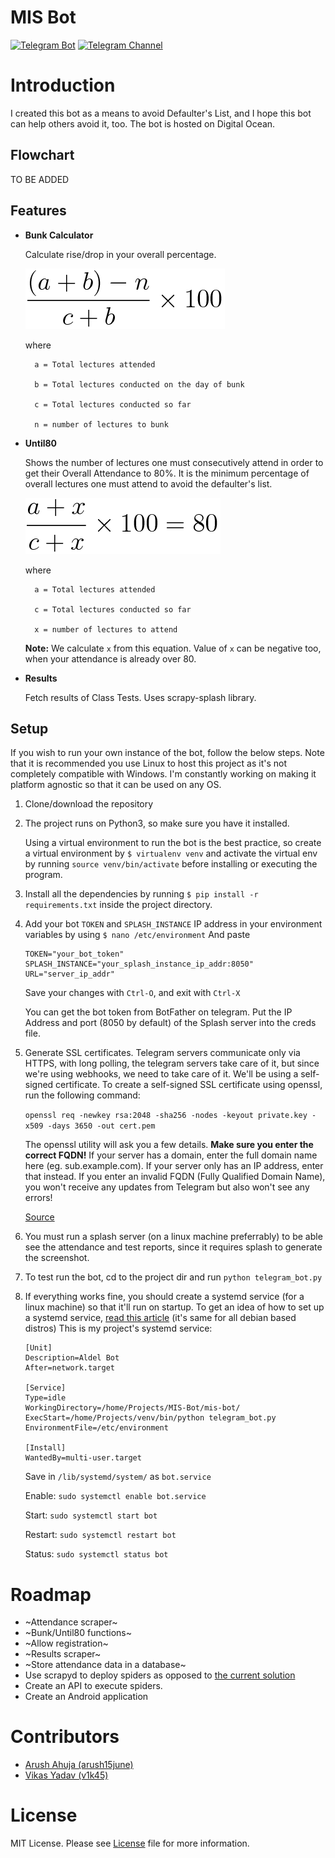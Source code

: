 # MIS Bot

[![Telegram Bot](https://img.shields.io/badge/Telegram-Bot-blue.svg)](https://t.me/SJCET_MIS_BOT)
[![Telegram Channel](https://img.shields.io/badge/Telegram-Channel-blue.svg)](https://t.me/joinchat/AAAAAEzdjHzLCzMiKpUw6w)

# Introduction
I created this bot as a means to avoid Defaulter's List, and I hope this bot can help others avoid it, too. The bot is hosted on Digital Ocean. 

## Flowchart
TO BE ADDED

## Features
  * **Bunk Calculator**
  
    Calculate rise/drop in your overall percentage.

    [![Bunk calculator formula](media/bunk_func.png)]()

    where 

          a = Total lectures attended

          b = Total lectures conducted on the day of bunk

          c = Total lectures conducted so far

          n = number of lectures to bunk
  * **Until80**

    Shows the number of lectures one must consecutively attend in order to get their Overall Attendance to 80%. It is the minimum percentage of overall lectures one must attend to avoid the defaulter's list.

    [![Until80 formula](media/until80_func.png)]()

    where 

          a = Total lectures attended

          c = Total lectures conducted so far

          x = number of lectures to attend
    **Note:** We calculate `x` from this equation. Value of `x` can be negative too, when your attendance is already over 80.
  * **Results**

    Fetch results of Class Tests. Uses scrapy-splash library.

## Setup
If you wish to run your own instance of the bot, follow the below steps. Note that it is recommended you use Linux to host this project as it's not completely compatible with Windows. I'm constantly working on making it platform agnostic so that it can be used on any OS.

 1. Clone/download the repository
 2. The project runs on Python3, so make sure you have it installed.

      Using a virtual environment to run the bot is the best practice, so create a virtual environment by
      `$ virtualenv venv` and activate the virtual env by running `source venv/bin/activate` before installing or executing the program.
 3. Install all the dependencies by running `$ pip install -r requirements.txt` inside the project directory.
 4. Add your bot `TOKEN` and `SPLASH_INSTANCE` IP address in your environment variables by using
     `$ nano /etc/environment`
     And paste
     
     ```
     TOKEN="your_bot_token"
     SPLASH_INSTANCE="your_splash_instance_ip_addr:8050"
     URL="server_ip_addr"
     ```
     Save your changes with `Ctrl-O`, and exit with `Ctrl-X`

     You can get the bot token from BotFather on telegram.
     Put the IP Address and port (8050 by default) of the Splash server into the creds file.
 5. Generate SSL certificates. Telegram servers communicate only via HTTPS, with long polling, the telegram servers take care of it, but since we're using webhooks, we need to take care of it. We'll be using a self-signed certificate.
     To create a self-signed SSL certificate using openssl, run the following command:

    `openssl req -newkey rsa:2048 -sha256 -nodes -keyout private.key -x509 -days 3650 -out cert.pem`

    The openssl utility will ask you a few details. **Make sure you enter the correct FQDN!** If your server has a domain, enter the full domain name here (eg. sub.example.com). If your server only has an IP address, enter that instead. If you enter an invalid FQDN (Fully Qualified Domain Name), you won't receive any updates from Telegram but also won't see any errors!

    [Source](https://github.com/python-telegram-bot/python-telegram-bot/wiki/Webhooks#creating-a-self-signed-certificate-using-openssl)
 6. You must run a splash server (on a linux machine preferrably) to be able see the attendance and test reports, since it requires splash to generate the screenshot.
 7. To test run the bot, cd to the project dir and run `python telegram_bot.py`
 8. If everything works fine, you should create a systemd service (for a linux machine) so that it'll run on startup. To get an idea of how to set up a systemd service, [read this article](https://www.raspberrypi-spy.co.uk/2015/10/how-to-autorun-a-python-script-on-boot-using-systemd/) (it's same for all debian based distros)
    This is my project's systemd service:

    ```
    [Unit]
    Description=Aldel Bot
    After=network.target

    [Service]
    Type=idle
    WorkingDirectory=/home/Projects/MIS-Bot/mis-bot/
    ExecStart=/home/Projects/venv/bin/python telegram_bot.py
    EnvironmentFile=/etc/environment

    [Install]
    WantedBy=multi-user.target
    ```
    Save in `/lib/systemd/system/` as `bot.service`

    Enable: `sudo systemctl enable bot.service`

    Start: `sudo systemctl start bot`

    Restart: `sudo systemctl restart bot`
    
    Status: `sudo systemctl status bot`

# Roadmap
 * ~Attendance scraper~
 * ~Bunk/Until80 functions~
 * ~Allow registration~
 * ~Results scraper~
 * ~Store attendance data in a database~
 * Use scrapyd to deploy spiders as opposed to [the current solution](https://stackoverflow.com/a/43661172)
 * Create an API to execute spiders.
 * Create an Android application


# Contributors
 * [Arush Ahuja (arush15june)](https://github.com/arush15june)
 * [Vikas Yadav (v1k45)](https://github.com/v1k45)

# License
MIT License. Please see [License](LICENSE.md) file for more information.